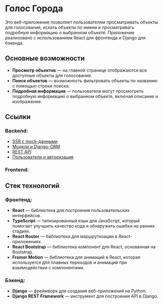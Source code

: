 # Голос Города

Это веб-приложение позволяет пользователям просматривать объекты для голосования, искать объекты по имени и просматривать подробную информацию о выбранном объекте. Приложение реализовано с использованием React для фронтенда и Django для бэкенда.

## Основные возможности

- **Просмотр объектов** — на главной странице отображаются все доступные объекты для голосования.
- **Поиск объектов** — возможность фильтровать объекты по названию с помощью строки поиска.
- **Подробная информация** — пользователи могут просмотреть подробную информацию о выбранном объекте, включая описание и изображение.

## Ссылки
### Backend:
- [SSR с mock-данными](https://github.com/Vadimpich/golosgoroda-backend/tree/ssr)
- [Модели и Django-ORM](https://github.com/Vadimpich/golosgoroda-backend/tree/orm)
- [REST API](https://github.com/Vadimpich/golosgoroda-backend/tree/rest)
- [Пользователи и авторизация](https://github.com/Vadimpich/golosgoroda-backend/tree/auth)
### Frontend:

## Стек технологий

### Фронтенд:
- **React** — библиотека для построения пользовательских интерфейсов.
- **TypeScript** — типизированный язык для JavaScript, который помогает улучшить качество кода и обнаружить ошибки на ранних стадиях.
- **React Router** — библиотека для маршрутизации в React-приложениях.
- **React Bootstrap** — библиотека компонент для React, основанная на Bootstrap.
- **Framer Motion** — библиотека для анимаций в React, которая используется для плавных переходов и анимаций при взаимодействии с компонентами.

### Бэкенд:
- **Django** — фреймворк для создания веб-приложений на Python.
- **Django REST Framework** — инструмент для построения API в Django.
